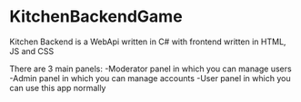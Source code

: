 # KitchenBackendGame
Kitchen Backend is a WebApi written in C# with frontend written in HTML, JS and CSS

There are 3 main panels:
  -Moderator panel in which you can manage users
  -Admin panel in which you can manage accounts
  -User panel in which you can use this app normally

